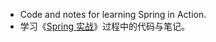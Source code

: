 * Code and notes for learning Spring in Action.
* 学习《[Spring 实战](https://weread.qq.com/web/reader/1c93207071bc0df71c98a4e)》过程中的代码与笔记。
